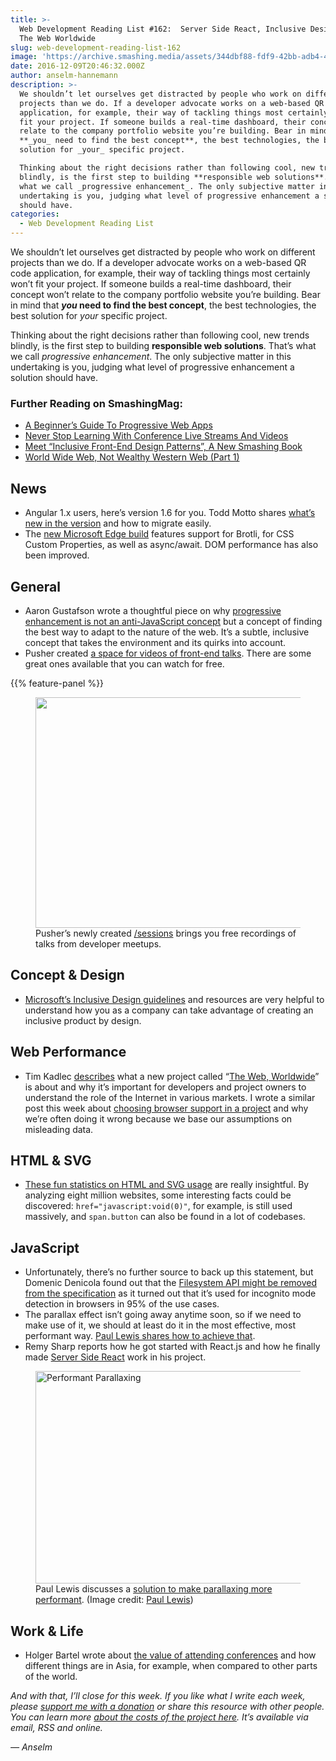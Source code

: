 ```yaml
---
title: >-
  Web Development Reading List #162:  Server Side React, Inclusive Design And
  The Web Worldwide
slug: web-development-reading-list-162
image: 'https://archive.smashing.media/assets/344dbf88-fdf9-42bb-adb4-46f01eedd629/47b5b8f7-8e2a-4d8e-bf08-264ad8f46262/wdrl-162-opt.png'
date: 2016-12-09T20:46:32.000Z
author: anselm-hannemann
description: >-
  We shouldn’t let ourselves get distracted by people who work on different
  projects than we do. If a developer advocate works on a web-based QR code
  application, for example, their way of tackling things most certainly won’t
  fit your project. If someone builds a real-time dashboard, their concept won’t
  relate to the company portfolio website you’re building. Bear in mind that
  **_you_ need to find the best concept**, the best technologies, the best
  solution for _your_ specific project.

  Thinking about the right decisions rather than following cool, new trends
  blindly, is the first step to building **responsible web solutions**. That’s
  what we call _progressive enhancement_. The only subjective matter in this
  undertaking is you, judging what level of progressive enhancement a solution
  should have.
categories:
  - Web Development Reading List
---
```

We shouldn’t let ourselves get distracted by people who work on different projects than we do. If a developer advocate works on a web-based QR code application, for example, their way of tackling things most certainly won’t fit your project. If someone builds a real-time dashboard, their concept won’t relate to the company portfolio website you’re building. Bear in mind that **_you_ need to find the best concept**, the best technologies, the best solution for _your_ specific project.

Thinking about the right decisions rather than following cool, new trends blindly, is the first step to building **responsible web solutions**. That’s what we call _progressive enhancement_. The only subjective matter in this undertaking is you, judging what level of progressive enhancement a solution should have.</p>

### <span class="rh">Further Reading</span> on SmashingMag:

*   [A Beginner’s Guide To Progressive Web Apps](https://www.smashingmagazine.com/2016/08/a-beginners-guide-to-progressive-web-apps/)
*   [Never Stop Learning With Conference Live Streams And Videos](https://www.smashingmagazine.com/2016/03/never-stop-learning-with-live-streams-and-conference-videos/)
*   [Meet “Inclusive Front-End Design Patterns”, A New Smashing Book](https://www.smashingmagazine.com/inclusive-design-patterns/)
*   [World Wide Web, Not Wealthy Western Web (Part 1)](https://www.smashingmagazine.com/2017/03/world-wide-web-not-wealthy-western-web-part-1/)

## News

*   Angular 1.x users, here’s version 1.6 for you. Todd Motto shares [what’s new in the version](https://toddmotto.com/angular-1-6-is-here) and how to migrate easily.
*   The [new Microsoft Edge build](https://developer.microsoft.com/en-us/microsoft-edge/platform/changelog/desktop/14986/) features support for Brotli, for CSS Custom Properties, as well as async/await. DOM performance has also been improved.</p>

## General

*   Aaron Gustafson wrote a thoughtful piece on why [progressive enhancement is not an anti-JavaScript concept](https://www.aaron-gustafson.com/notebook/insert-clickbait-headline-about-progressive-enhancement-here/) but a concept of finding the best way to adapt to the nature of the web. It’s a subtle, inclusive concept that takes the environment and its quirks into account.
*   Pusher created [a space for videos of front-end talks](https://pusher.com/sessions). There are some great ones available that you can watch for free.

{{% feature-panel %}}

<figure><a href="https://pusher.com/sessions"><img loading="lazy" decoding="async" src="https://archive.smashing.media/assets/344dbf88-fdf9-42bb-adb4-46f01eedd629/ebb86377-5b2f-49b4-898b-55e73b8f3727/pusher-talks-opt.png" width="650" height="369" alt="" /></a><figcaption>Pusher’s newly created <a href="https://pusher.com/sessions">/sessions</a> brings you free recordings of talks from developer meetups.</figcaption></figure>

## Concept & Design

*   [Microsoft’s Inclusive Design guidelines](https://www.microsoft.com/en-us/design/inclusive) and resources are very helpful to understand how you as a company can take advantage of creating an inclusive product by design.</p>

## Web Performance

*   Tim Kadlec [describes](https://calendar.perfplanet.com/2016/meet-the-web-worldwide/) what a new project called “[The Web, Worldwide](https://www.webworldwide.io/)” is about and why it’s important for developers and project owners to understand the role of the Internet in various markets. I wrote a similar post this week about [choosing browser support in a project](https://helloanselm.com/2016/the-world-uses-the-internet/) and why we’re often doing it wrong because we base our assumptions on misleading data.</p>

## HTML & SVG

*   [These fun statistics on HTML and SVG usage](https://css-tricks.com/random-interesting-facts-htmlsvg-usage/) are really insightful. By analyzing eight million websites, some interesting facts could be discovered: `href="javascript:void(0)"`, for example, is still used massively, and `span.button` can also be found in a lot of codebases.</p>

## JavaScript

*   Unfortunately, there’s no further source to back up this statement, but Domenic Denicola found out that the [Filesystem API might be removed from the specification](https://mobile.twitter.com/domenic/status/806281944849784832) as it turned out that it’s used for incognito mode detection in browsers in 95% of the use cases.
*   The parallax effect isn’t going away anytime soon, so if we need to make use of it, we should at least do it in the most effective, most performant way. [Paul Lewis shares how to achieve that](https://developers.google.com/web/updates/2016/12/performant-parallaxing).
*   Remy Sharp reports how he got started with React.js and how he finally made [Server Side React](https://remysharp.com/2016/12/07/server-side-react) work in his project.

<figure><a href="https://developers.google.com/web/updates/2016/12/performant-parallaxing"><img loading="lazy" decoding="async" src="https://archive.smashing.media/assets/344dbf88-fdf9-42bb-adb4-46f01eedd629/7c111682-8e1a-4fca-9b95-03e45d1052af/performant-parallaxing-opt.png" width="650" height="340" alt="Performant Parallaxing" /></a><figcaption>Paul Lewis discusses a <a href="https://developers.google.com/web/updates/2016/12/performant-parallaxing">solution to make parallaxing more performant</a>. (Image credit: <a href="https://developers.google.com/web/updates/2016/12/performant-parallaxing">Paul Lewis</a>)</figcaption></figure>

## Work & Life

*   Holger Bartel wrote about [the value of attending conferences](https://foobartel.com/articles/value-of-conferences) and how different things are in Asia, for example, when compared to other parts of the world.

_And with that, I’ll close for this week. If you like what I write each week, please [support me with a donation](https://wdrl.info/donate) or share this resource with other people. You can learn more [about the costs of the project here](https://wdrl.info/costs/). It’s available via email, RSS and online._

_— Anselm_

